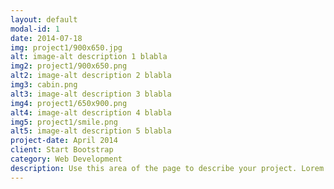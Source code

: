 ```yaml
---
layout: default
modal-id: 1
date: 2014-07-18
img: project1/900x650.jpg
alt: image-alt description 1 blabla
img2: project1/900x650.png
alt2: image-alt description 2 blabla
img3: cabin.png
alt3: image-alt description 3 blabla
img4: project1/650x900.png
alt4: image-alt description 4 blabla
img5: project1/smile.png
alt5: image-alt description 5 blabla
project-date: April 2014
client: Start Bootstrap
category: Web Development
description: Use this area of the page to describe your project. Lorem ipsum dolor sit amet, consectetur adipisicing elit. Mollitia neque assumenda ipsam nihil, molestias magnam, recusandae quos quis inventore quisquam velit asperiores, vitae? Reprehenderit soluta, eos quod consequuntur itaque. Nam.
---
```


